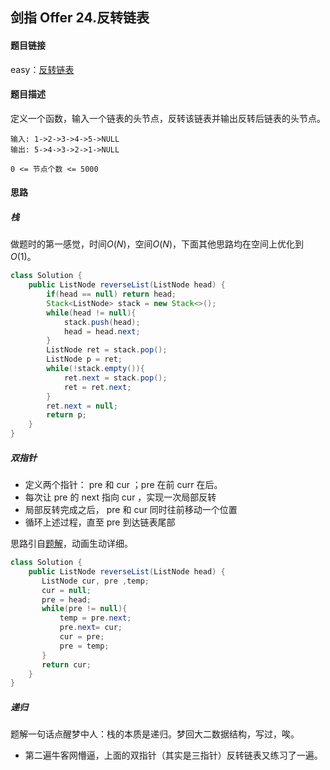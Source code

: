 ## 剑指 Offer 24.反转链表

#### 题目链接

easy：[反转链表](https://leetcode-cn.com/problems/fan-zhuan-lian-biao-lcof/)

#### 题目描述

定义一个函数，输入一个链表的头节点，反转该链表并输出反转后链表的头节点。

```
输入: 1->2->3->4->5->NULL
输出: 5->4->3->2->1->NULL

0 <= 节点个数 <= 5000
```

#### 思路

##### 栈

做题时的第一感觉，时间$O(N)$，空间$O(N)$，下面其他思路均在空间上优化到$O(1)$。

```java
class Solution {
    public ListNode reverseList(ListNode head) {
        if(head == null) return head;
        Stack<ListNode> stack = new Stack<>();
        while(head != null){
            stack.push(head);
            head = head.next;
        }
        ListNode ret = stack.pop();
        ListNode p = ret;
        while(!stack.empty()){
            ret.next = stack.pop();
            ret = ret.next;
        }
        ret.next = null;
        return p;
    }
}
```

##### 双指针

- 定义两个指针： pre 和 cur ；pre 在前 curr 在后。
- 每次让 pre 的 next 指向 cur ，实现一次局部反转
- 局部反转完成之后， pre 和 cur 同时往前移动一个位置
- 循环上述过程，直至 pre 到达链表尾部

思路引自[题解](https://leetcode-cn.com/problems/fan-zhuan-lian-biao-lcof/solution/fan-zhuan-lian-biao-yi-dong-de-shuang-zhi-zhen-jia/)，动画生动详细。

```java
class Solution {
    public ListNode reverseList(ListNode head) {
       ListNode cur, pre ,temp;
       cur = null;
       pre = head;
       while(pre != null){
           temp = pre.next;
           pre.next= cur;
           cur = pre;
           pre = temp;
       }
       return cur;
    }
}
```

##### 递归

题解一句话点醒梦中人：栈的本质是递归。梦回大二数据结构，写过，唉。

- 第二遍牛客网懵逼，上面的双指针（其实是三指针）反转链表又练习了一遍。

